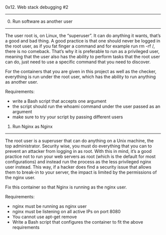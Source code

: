 0x12. Web stack debugging #2
__________________________
0. Run software as another user
-------------------------------
The user root is, on Linux, the “superuser”. It can do anything it wants, that’s a good and bad thing. A good practice is that one should never be logged in the root user, as if you fat finger a command and for example run rm -rf /, there is no comeback. That’s why it is preferable to run as a privileged user, meaning that the user also has the ability to perform tasks that the root user can do, just need to use a specific command that you need to discover.

For the containers that you are given in this project as well as the checker, everything is run under the root user, which has the ability to run anything as another user.

Requirements:

 - write a Bash script that accepts one argument
 - the script should run the whoami command under the user passed as an argument
 - make sure to try your script by passing different users

1. Run Nginx as Nginx
---------------------
The root user is a superuser that can do anything on a Unix machine, the top administrator. Security wise, you must do everything that you can to prevent an attacker from logging in as root. With this in mind, it’s a good practice not to run your web servers as root (which is the default for most configurations) and instead run the process as the less privileged nginx user instead. This way, if a hacker does find a security issue that allows them to break-in to your server, the impact is limited by the permissions of the nginx user.

Fix this container so that Nginx is running as the nginx user.

Requirements:

 - nginx must be running as nginx user
 - nginx must be listening on all active IPs on port 8080
 - You cannot use apt-get remove
 - Write a Bash script that configures the container to fit the above requirements
